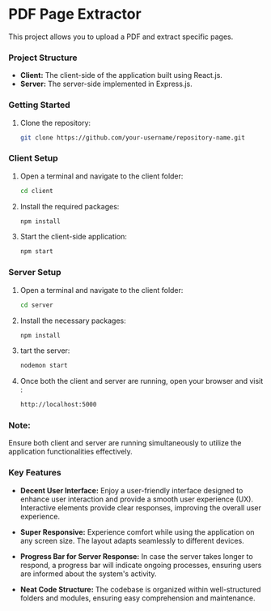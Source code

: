 # PDF Page Extractor

This project allows you to upload a PDF and extract specific pages.

### Project Structure

- **Client:** The client-side of the application built using React.js.
- **Server:** The server-side implemented in Express.js.

### Getting Started

1. Clone the repository:
   ```bash
   git clone https://github.com/your-username/repository-name.git

### Client Setup
1. Open a terminal and navigate to the client folder:
   ```bash
   cd client
2. Install the required packages:
   ```bash
   npm install
3. Start the client-side application:
   ```bash
   npm start

### Server Setup

1. Open a terminal and navigate to the client folder:
   ```bash
   cd server
2. Install the necessary packages:
   ```bash
   npm install
3. tart the server:
   ```bash
   nodemon start
3. Once both the client and server are running, open your browser and visit :
   ```bash
   http://localhost:5000

### Note: 
Ensure both client and server are running simultaneously to utilize the application functionalities effectively.

### Key Features

- **Decent User Interface:** Enjoy a user-friendly interface designed to enhance user interaction and provide a smooth user experience (UX). Interactive elements provide clear responses, improving the overall user experience.
  
- **Super Responsive:** Experience comfort while using the application on any screen size. The layout adapts seamlessly to different devices.

- **Progress Bar for Server Response:** In case the server takes longer to respond, a progress bar will indicate ongoing processes, ensuring users are informed about the system's activity.

- **Neat Code Structure:** The codebase is organized within well-structured folders and modules, ensuring easy comprehension and maintenance.




